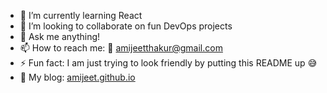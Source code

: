 - 🌱 I’m currently learning React
- 👯 I’m looking to collaborate on fun DevOps projects
- 💬 Ask me anything!
- 📫 How to reach me: :e-mail: amijeetthakur@gmail.com
- ⚡ Fun fact: I am just trying to look friendly by putting this README up :sweat_smile:
- :grapes: My blog: [amijeet.github.io](https://amijeet.github.io/)
<!--
**amijeet/amijeet** is a ✨ _special_ ✨ repository because its `README.md` (this file) appears on your GitHub profile.

Here are some ideas to get you started:

- 🔭 I’m currently working on ...
- 🌱 I’m currently learning ...
- 👯 I’m looking to collaborate on ...
- 🤔 I’m looking for help with ...
- 💬 Ask me about ...
- 📫 How to reach me: ...
- 😄 Pronouns: ...
- ⚡ Fun fact: ...
-->
